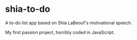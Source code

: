 # shia-to-do

A to-do list app based on Shia LaBeouf's motivational speech.

My first passion project, horribly coded in JavaScript.
